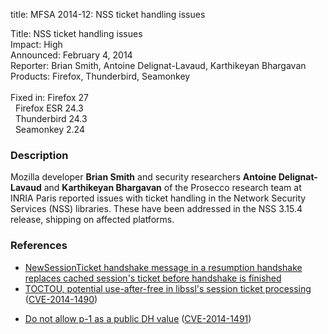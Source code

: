 title: MFSA 2014-12: NSS ticket handling issues

<p>
<span class="label">Title:</span>      NSS ticket handling issues<br/>
<span class="label">Impact:</span>     High<br/>
<span class="label">Announced:</span>  February 4, 2014<br/>
<span class="label">Reporter:</span>   Brian Smith, Antoine Delignat-Lavaud,
Karthikeyan Bhargavan<br/>
<span class="label">Products:</span>   Firefox, Thunderbird, Seamonkey<br/>
<br/>
<span class="label">Fixed in:</span>   Firefox 27<br/>
<span class="label">&#160;</span>      Firefox ESR 24.3<br/>
<span class="label">&#160;</span>      Thunderbird 24.3<br/>
<span class="label">&#160;</span>      Seamonkey 2.24<br/>
</p>


<h3>Description</h3>

<p>Mozilla developer <strong>Brian Smith</strong> and security researchers
<strong>Antoine Delignat-Lavaud</strong> and <strong>Karthikeyan
Bhargavan</strong> of the Prosecco research team at INRIA Paris reported issues
with ticket handling in the Network Security Services (NSS) libraries. These
have been addressed in the NSS 3.15.4 release, shipping on affected platforms. 
</p>


<h3>References</h3>

<ul>
  <li><a href="https://bugzilla.mozilla.org/show_bug.cgi?id=930857">
       NewSessionTicket handshake message in a resumption handshake replaces
cached session's ticket before handshake is finished</a></li>
  <li><a href="https://bugzilla.mozilla.org/show_bug.cgi?id=930874">
       TOCTOU, potential use-after-free in libssl's session ticket
processing</a> (<a href="http://cve.mitre.org/cgi-bin/cvename.cgi?name=CVE-2014-1490" class="ex-ref">CVE-2014-1490</a>)</li>
</ul>

<ul>
  <li><a href="https://bugzilla.mozilla.org/show_bug.cgi?id=934545">
       Do not allow p-1 as a public DH value</a> (<a href="http://cve.mitre.org/cgi-bin/cvename.cgi?name=CVE-2014-1491" class="ex-ref">CVE-2014-1491</a>)</li>
</ul>



